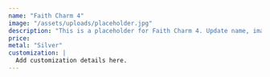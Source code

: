```yaml
---
name: "Faith Charm 4"
image: "/assets/uploads/placeholder.jpg"
description: "This is a placeholder for Faith Charm 4. Update name, image, price, and description in CMS."
price:
metal: "Silver"
customization: |
  Add customization details here.
---
```

